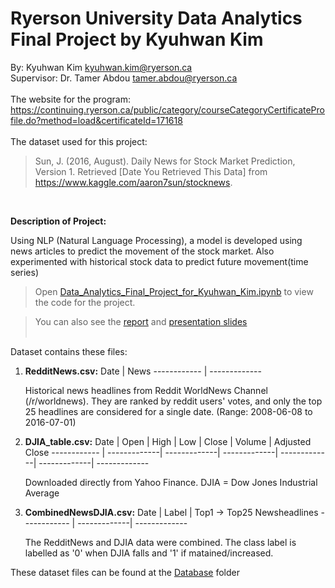 # Ryerson University Data Analytics Final Project by Kyuhwan Kim
 By: Kyuhwan Kim kyuhwan.kim@ryerson.ca
 <br />
 Supervisor: Dr. Tamer Abdou tamer.abdou@ryerson.ca   
 <br />
 The website for the program: <br />
 https://continuing.ryerson.ca/public/category/courseCategoryCertificateProfile.do?method=load&certificateId=171618
 <br /><br />
 The dataset used for this project: <br />
 >Sun, J. (2016, August). Daily News for Stock Market Prediction, Version 1. Retrieved [Date You Retrieved This Data] from https://www.kaggle.com/aaron7sun/stocknews.
<br />

**Description of Project:**

Using NLP (Natural Language Processing), a model is developed using news articles to predict the movement of the stock market. Also experimented with historical stock data to predict future movement(time series)

>Open [Data_Analytics_Final_Project_for_Kyuhwan_Kim.ipynb](https://github.com/QOneK/Ryerson-Data-Analytics-Final-Project-for-Kyuhwan-Kim/blob/master/Data_Analytics_Final_Project_for_Kyuhwan_Kim.ipynb)
to view the code for the project. 

>You can also see the [report](https://github.com/QOneK/Ryerson-Data-Analytics-Final-Project-for-Kyuhwan-Kim/blob/master/Final%20Project%20for%20Kyuhwan%20Kim.docx?raw=true) and [presentation slides](https://github.com/QOneK/Ryerson-Data-Analytics-Final-Project-for-Kyuhwan-Kim/blob/master/Prediction%20of%20Stock%20Market%20Using%20NLP%20(Natural%20Language%20Processing).pptx?raw=true)<br /><br />

Dataset contains these files:
 1. **RedditNews.csv:** 
    Date | News
    ------------ | -------------
 
    Historical news headlines from Reddit WorldNews Channel (/r/worldnews). They are ranked by reddit users' votes, and only the top 25 headlines are considered for a single   date. (Range: 2008-06-08 to 2016-07-01)
 
 2. **DJIA_table.csv:**
     Date | Open | High | Low | Close | Volume | Adjusted Close 
     ------------ | -------------| -------------| -------------| -------------| -------------| -------------

    Downloaded directly from Yahoo Finance. DJIA = Dow Jones Industrial Average

3. **CombinedNewsDJIA.csv:**
    Date | Label | Top1 -> Top25 Newsheadlines 
    ------------ | -------------| -------------
    
    The RedditNews and DJIA data were combined. The class label is labelled as '0' when DJIA falls and '1' if matained/increased. 


 These dataset files can be found at the [Database](https://github.com/QOneK/Ryerson-Data-Analytics-Final-Project-for-Kyuhwan-Kim/tree/master/Dataset) folder




